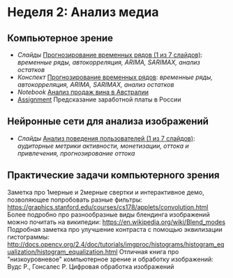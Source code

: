 # Неделя 2: Анализ медиа
## Компьютерное зрение
  * _Слайды_ [Прогнозирование временных рядов (1 из 7 слайдов)](week_1/materials/1-1.%20Prognozirovanie%20vremennyh%20ryadov/1.%20Vremennye%20ryady.pdf): _временные ряды, автокорреляция, ARIMA, SARIMAX, анализ остатков_
  * _Конспект_ [Прогнозирование временных рядов](week_1/materials/1-1.Prognozirovanie-vremennyh-ryadov.pdf): _временные ряды, автокорреляция, ARIMA, SARIMAX, анализ остатков_
  * _Notebook_ [Анализ продаж вина в Австралии](week_1/notebooks/wine.ipynb)
  * [Assignment](week_1/assignment_1/SalaryPredicting.ipynb) Предсказание заработной платы в России

## Нейронные сети для анализа изображений
 * _Слайды_ [Анализ поведения пользователей (1 из 7 слайдов)](week_1/materials/1-2.%20Analiz%20povedeniya%20pol'zovatelej/1.%20Analiz%20povedeniya%20pol'zovatelej.pdf): _аудиторные метрики активности, монетизации, оттока и привлечения, прогнозирование оттока_

## Практические задачи компьютерного зрения

Заметка про 1мерные и 2мерные свертки и интерактивное демо, позволяющее попробовать разные фильтры: https://graphics.stanford.edu/courses/cs178/applets/convolution.html
Более подробно про разнообразные виды блендинга изображений можно почитать на википедии: https://en.wikipedia.org/wiki/Blend_modes
Подробная заметка про улучшение контраста с помощью эквилизации гистограммы: http://docs.opencv.org/2.4/doc/tutorials/imgproc/histograms/histogram_equalization/histogram_equalization.html
Отличная книга про "низкоуровневое" компьютерное зрение и обработку изображений: Вудс Р., Гонсалес Р. Цифровая обработка изображений
